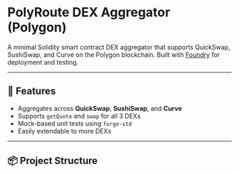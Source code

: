 # PolyRoute DEX Aggregator (Polygon)

A minimal Solidity smart contract DEX aggregator that supports QuickSwap, SushiSwap, and Curve on the Polygon blockchain. Built with [Foundry](https://book.getfoundry.sh/) for deployment and testing.

---

## 🧱 Features

- Aggregates across **QuickSwap**, **SushiSwap**, and **Curve**
- Supports `getQuote` and `swap` for all 3 DEXs
- Mock-based unit tests using `forge-std`
- Easily extendable to more DEXs

---

## 📦 Project Structure


